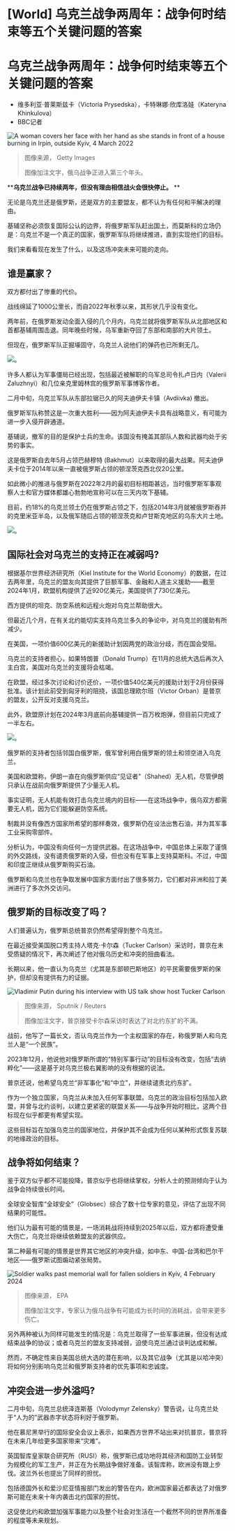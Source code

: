 # [World] 乌克兰战争两周年：战争何时结束等五个关键问题的答案

#  乌克兰战争两周年：战争何时结束等五个关键问题的答案

  * 维多利亚·普莱斯兹卡（Victoria Prysedska），卡特琳娜·欣库洛娃（Kateryna Khinkulova） 
  * BBC记者 


![A woman covers her face with her hand as she stands in front of a house burning in Irpin, outside Kyiv, 4 March 2022](_132696686_house_burning_getty.jpg)

> 图像来源，  Getty Images
>
> 图像加注文字，俄乌战争正进入第三个年头。

****乌克兰战争已持续两年，但没有理由相信战火会很快停止。** **

无论是乌克兰还是俄罗斯，还是双方的主要盟友，都不认为有任何和平解决的理由。

基辅坚称必须恢复国际公认的边界，将俄罗斯军队赶出国土，而莫斯科的立场仍是：乌克兰不是一个真正的国家，俄罗斯军队将继续推进，直到实现他们的目标。

我们来看看现在发生了什么，以及这场冲突未来可能的走向。

##  谁是赢家？

双方都付出了惨重的代价。

战线绵延了1000公里长，而自2022年秋季以来，其形状几乎没有变化。

两年前，在俄罗斯发动全面入侵的几个月内，乌克兰就将俄罗斯军队从北部地区和首都基辅周围击退。同年晚些时候，乌军重新夺回了东部和南部的大片领土。

但现在，俄罗斯军队正掘壕固守，乌克兰人说他们的弹药也已所剩无几。

![。](_132708266_chinese_ukraine_control_quad_28_12_23-nc.png)

许多人都认为军事僵局已经出现，包括最近被解职的乌军总司令扎卢日内（Valerii Zaluzhnyi）和几位亲克里姆林宫的俄罗斯军事博客作者。

二月中旬，乌克兰军队从东部拉锯已久的阿夫迪伊夫卡镇（Avdiivka) 撤出。

俄罗斯军队称赞这是一次重大胜利——因为阿夫迪伊夫卡具有战略意义，有可能为进一步入侵开辟通道。

基辅说，撤军的目的是保护士兵的生命。该国没有掩盖其部队人数和武器均处于劣势的事实。

这是俄罗斯自去年5月占领巴赫穆特 (Bakhmut）以来取得的最大战果。阿夫迪伊夫卡位于2014年以来一直被俄罗斯占领的顿涅茨克西北仅20公里。

如此微小的推进与俄罗斯在2022年2月的最初目标相距甚远，当时俄罗斯军事观察人士和官方媒体都雄心勃勃地宣称可以在三天内攻下基辅。

目前，约18%的乌克兰领土仍在俄罗斯占领之下，包括2014年3月就被俄罗斯吞并的克里米亚半岛，以及俄军随后占领的顿涅茨克和卢甘斯克地区的乌东大片土地。

![。](_132708269_ukraine_russian_control_whole_areas_map_chinese-nc.png)

##  国际社会对乌克兰的支持正在减弱吗?

根据基尔世界经济研究所（Kiel Institute for the World Economy）的数据，在过去两年里，乌克兰的盟友向其提供了巨额军事、金融和人道主义援助——截至2024年1月，欧盟机构提供了近920亿美元，美国提供了730亿美元。

西方提供的坦克、防空系统和远程火炮对乌克兰帮助很大。

但最近几个月，在有关北约能切实支持乌克兰多久的争论中，对乌克兰的援助有所减少。

在美国，一项价值600亿美元的新援助计划因两党的政治分歧，而在国会受阻。

乌克兰的支持者担心，如果特朗普（Donald Trump）在11月的总统大选后再次入主白宫，美国对乌克兰的支援将会枯竭。

在欧盟，经过多次讨论和讨价还价，一项价值540亿美元的援助计划于2月份获得批准。该计划此前受到匈牙利的阻挠，该国总理欧尔班（Victor Orban）是普京的盟友，公开反对支援乌克兰。

此外，欧盟原计划在2024年3月底前向基辅提供一百万枚炮弹，但目前只完成了一半左右。

![。](_132708268_ws_total_aid_ukraine_chinese_640-nc.png)

俄罗斯的支持者包括邻国白俄罗斯，俄军曾利用白俄罗斯的领土和领空进入乌克兰。

美国和欧盟称，伊朗一直在向俄罗斯供应“见证者”（Shahed）无人机，尽管伊朗只承认在战前向俄罗斯提供了少量无人机。

事实证明，无人机能有效打击乌克兰境内的目标——在这场战争中，俄乌双方都需要无人机，因为它们能躲避防空系统。

制裁并没有像西方国家所希望的那样奏效，俄罗斯仍在设法出售石油，并为其军事工业采购零部件。

分析认为，中国没有向任何一方提供武器。在这场战争中，中国总体上采取了谨慎的外交路线，没有谴责俄罗斯的入侵，但也没有在军事上支持莫斯科。不过，中国和印度正继续从俄罗斯购买石油。

俄罗斯和乌克兰也在争取发展中国家方面付出了很多努力，它们都对非洲和拉丁美洲进行了多次外交访问。

##  俄罗斯的目标改变了吗？

人们普遍认为，俄罗斯总统普京仍然希望得到整个乌克兰。

在最近接受美国脱口秀主持人塔克·卡尔森（Tucker Carlson）采访时，普京在未受质疑的情况下，再次阐述了他对俄乌历史和冲突的扭曲看法。

长期以来，他一直认为乌克兰（尤其是东部顿巴斯地区）的平民需要俄罗斯的保护，但却没有提供有力的证据。

![Vladimir Putin during his interview with US talk show host Tucker Carlson](_132695245_putin_carlson.jpg)

> 图像来源，  Sputnik / Reuters
>
> 图像加注文字，普京接受卡尔森采访时表达了对北约东扩的不满。

战前，他写了一篇长文，否认乌克兰作为一个主权国家的存在，称俄罗斯人和乌克兰人是“一个民族”。

2023年12月，他说他对俄罗斯所谓的“特别军事行动”的目标没有改变，包括“去纳粹化”——这是基于对乌克兰极右翼影响的没有根据的说法。

普京还说，他希望乌克兰“非军事化”和“中立”，并继续谴责北约东扩。

作为一个独立国家，乌克兰从未加入任何军事联盟。乌克兰的政治目标包括加入欧盟，并曾与北约谈判，以建立更紧密的联盟关系——与战争开始时相比，这两个目标现在似乎都更有希望实现。

这些目标旨在加强乌克兰的国家地位，并保护其不会成为任何以某种形式恢复苏联的地缘政治的目标。

##  战争将如何结束？

鉴于双方似乎都不可能投降，普京似乎也将继续掌权，分析人士的预测倾向于认为战争会持续很长时间。

全球安全智库“全球安全”（Globsec）综合了数十位专家的意见，评估了出现不同结果的可能性。

他们认为最有可能的情景是，一场消耗战将持续到2025年以后，双方都将遭受重大伤亡，乌克兰将继续依赖盟友的武器供应。

第二种最有可能的情景是世界其它地区的冲突升级，如中东、中国-台湾和巴尔干地区——俄罗斯试图煽动紧张局势。

![Soldier walks past memorial wall for fallen soldiers in Kyiv, 4 February 2024](_132690095_fallen_soldiers_epa.jpg)

> 图像来源，  EPA
>
> 图像加注文字，专家认为俄乌战争有可能成为长时间的消耗战，会带来更多伤亡。

另外两种被认为同样可能发生的情况是：乌克兰取得了一些军事进展，但没有达成结束战争的协议；或者乌克兰的盟友支持减弱，迫使乌克兰通过谈判达成和解。

然而，不确定性来自美国总统大选的潜在影响，以及其它战争（尤其是以哈冲突）将如何分别影响乌克兰和俄罗斯支持者的优先事项和忠诚度。

##  冲突会进一步外溢吗?

二月中旬，乌克兰总统泽连斯基（Volodymyr Zelensky）警告说，让乌克兰处于“人为的”武器赤字状态将利好于俄罗斯。

他在慕尼黑举行的国际安全会议上表示，如果西方世界不站出来对抗普京，普京将在未来几年给更多国家带来“灾难”。

英国智库皇家联合研究所（RUSI）称，俄罗斯已成功地将其经济和国防工业转型为规模化的军工生产，并正在为长期战争做好准备。该智库称，欧洲没有跟上步伐。波兰外长也提出了同样的担忧。

包括德国外长和爱沙尼亚情报部门发出的警告在内，欧洲国家最近都表达了对俄罗斯可能在未来十年内袭击北约国家的担忧。

这促使北约和欧盟加强军事能力以及整个社会对生活在一个截然不同的世界所准备的程度等未来规划。



